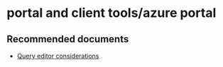 <properties
	pageTitle="portal and client tools/azure portal"
	description="portal and client tools/azure portal"
	service="microsoft.sql"
	resource="servers"
	authors="emlisa"
	displayOrder=""
	selfHelpType="generic"
	supportTopicIds="32630412"
	productPesIds="13491"
	cloudEnvironments="public"
/>

# portal and client tools/azure portal
## **Recommended documents**
* [Query editor considerations](https://docs.microsoft.com/azure/sql-database/sql-database-connect-query-portal#query-editor-considerations/)